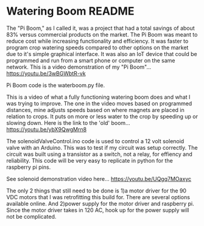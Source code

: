 # Watering Boom README

The "Pi Boom," as I called it, was a project that had a total savings of about 83% versus commercial products on the market. The Pi Boom was meant to reduce cost while increasing functionality and efficiency. It was faster to program crop watering speeds compared to other options on the market due to it's simple graphical interface. It was also an IoT device that could be programmed and run from a smart phone or computer on the same network. This is a video demonstration of my "Pi Boom"... https://youtu.be/3wBGWbtR-vk

Pi Boom code is the waterboom.py file.

This is a video of what a fully functioning watering boom does and what I was trying to improve. The one in the video moves based on programmed distances, mine adjusts speeds based on where magnets are placed in relation to crops. It puts on more or less water to the crop by speeding up or slowing down. Here is the link to the 'old' boom... https://youtu.be/ybX9QwgMrn8

The solenoidValveControl.ino code is used to control a 12 volt solenoid valve with an Arduino. This was to test if my circuit was setup correctly. The circuit was built using a transistor as a switch, not a relay, for effiency and reliability. This code will be very easy to replicate in python for the raspberry pi pins.

See solenoid demonstration video here... https://youtu.be/UQgq7MOaxyc

The only 2 things that still need to be done is 1)a motor driver for the 90 VDC motors that I was retrofitting this build for. There are several options available online. And 2)power supply for the motor driver and raspberry pi. Since the motor driver takes in 120 AC, hook up for the power supply will not be complicated.
